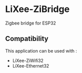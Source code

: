 # LiXee-ZiBridge
Zigbee bridge for ESP32

## Compatibility
This application can be used with :  
* LiXee-ZiWifi32  
* LiXee-Ethernet32  
